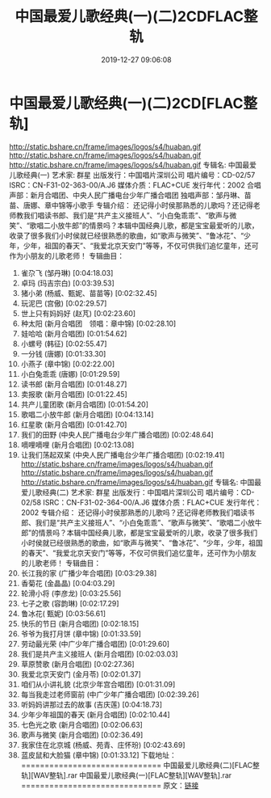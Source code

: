 ﻿---
title: 中国最爱儿歌经典(一)(二)2CDFLAC整轨
date: 2019-12-27 09:06:08
categories: WAV车载音乐、镜像
tags: 华语中文
---
# 中国最爱儿歌经典(一)(二)2CD[FLAC整轨]

http://static.bshare.cn/frame/images/logos/s4/huaban.gif
http://static.bshare.cn/frame/images/logos/s4/huaban.gif
http://static.bshare.cn/frame/images/logos/s4/huaban.gif
专辑名: 中国最爱儿歌经典(一)
艺术家: 群星
出版发行：中国唱片深圳公司
唱片编号：CD-02/57
ISRC：CN-F31-02-363-00/A.J6
媒体介质：FLAC+CUE
发行年代：2002
合唱声部：新月合唱团、中央人民广播电台少年广播合唱团
独唱声部：邹丹琳、苗苗、唐娜、章中锦等小歌手
专辑介绍：
还记得小时侯那熟悉的儿歌吗？还记得老师教我们唱读书郎、我们是“共产主义接班人”、“小白兔乖乖”、“歌声与微笑”、“歌唱二小放牛郎”的情景吗？本辑中国经典儿歌，都是宝宝最爱听的儿歌，收录了很多我们小时侯就已经很熟悉的歌曲，如“歌声与微笑”、“鲁冰花”、“少年，少年，祖国的春天”、“我爱北京天安门”等等，不仅可供我们追忆童年，还可作为小朋友的儿歌老师！
专辑曲目：
01. 雀尕飞 (邹丹琳) [0:04:18.03]
02. 卓玛 (玛吉宗白) [0:03:39.53]
03. 猪小弟 (杨威、甄妮、苗苗等) [0:02:32.45]
04. 玩泥巴 (宫傲) [0:02:29.57]
05. 世上只有妈妈好 (赵芃) [0:02:23.60]
06. 种太阳 (新月合唱团　领唱：章中锦) [0:02:28.10]
07. 娃哈哈 (新月合唱团) [0:01:54.62]
08. 小螺号 (韩征) [0:02:55.47]
09. 一分钱 (唐娜) [0:01:33.30]
10. 小燕子 (章中锦) [0:02:22.00]
11. 小白兔乖乖 (唐娜) [0:01:29.59]
12. 读书郎 (新月合唱团) [0:01:48.27]
13. 卖报歌 (新月合唱团) [0:01:22.45]
14. 共产儿童团歌 (新月合唱团) [0:01:54.20]
15. 歌唱二小放牛郎 (新月合唱团) [0:04:13.14]
16. 红星歌 (新月合唱团) [0:01:42.70]
17. 我们的田野 (中央人民广播电台少年广播合唱团) [0:02:48.64]
18. 嘀哩嘀哩 (新月合唱团) [0:02:13.08]
19. 让我们荡起双桨 (中央人民广播电台少年广播合唱团) [0:02:19.41]
http://static.bshare.cn/frame/images/logos/s4/huaban.gif
http://static.bshare.cn/frame/images/logos/s4/huaban.gif
http://static.bshare.cn/frame/images/logos/s4/huaban.gif
专辑名: 中国最爱儿歌经典(二)
艺术家: 群星
出版发行：中国唱片深圳公司
唱片编号：CD-02/58
ISRC：CN-F31-02-364-00/A.J6
媒体介质：FLAC+CUE
发行年代：2002
专辑介绍：
还记得小时侯那熟悉的儿歌吗？还记得老师教我们唱读书郎、我们是“共产主义接班人”、“小白兔乖乖”、“歌声与微笑”、“歌唱二小放牛郎”的情景吗？本辑中国经典儿歌，都是宝宝最爱听的儿歌，收录了很多我们小时侯就已经很熟悉的歌曲，如“歌声与微笑”、“鲁冰花”、“少年，少年，祖国的春天”、“我爱北京天安门”等等，不仅可供我们追忆童年，还可作为小朋友的儿歌老师！
专辑曲目：
01. 长江我的家 (广播少年合唱团) [0:03:29.38]
02. 香菊花 (金晶晶) [0:04:03.29]
03. 轮滑小将 (李彦龙) [0:03:25.56]
04. 七子之歌 (容韵琳) [0:02:17.29]
05. 鲁冰花( 甄妮) [0:03:56.61]
06. 快乐的节日 (新月合唱团) [0:02:18.15]
07. 爷爷为我打月饼 (章中锦) [0:01:33.59]
08. 劳动最光荣 (中广少年广播合唱团) [0:01:29.60]
09. 我们是共产主义接班人 (新月合唱团) [0:02:03.03]
10. 草原赞歌 (新月合唱团) [0:02:27.36]
11. 我爱北京天安门 (金月苓) [0:02:01.37]
12. 咱们从小讲礼貌 (北京少年宫合唱团) [0:01:31.09]
13. 每当我走过老师窗前 (中广少年广播合唱团) [0:02:39.26]
14. 听妈妈讲那过去的故事 (吉庆莲) [0:04:18.73]
15. 少年少年祖国的春天 (新月合唱团) [0:02:10.44]
16. 七色光之歌 (新月合唱团) [0:02:06.63]
17. 歌声与微笑 (新月合唱团) [0:02:36.49]
18. 我家住在北京城 (杨威、苑青、庄怀玢) [0:02:43.69]
19. 蓝皮鼠和大脸猫 (章中锦) [0:01:33.12]
下载地址：
==============================
中国最爱儿歌经典(二)[FLAC整轨][WAV整轨].rar
中国最爱儿歌经典(一)[FLAC整轨][WAV整轨].rar
==============================
原文：[链接](https://blog.sina.com.cn/s/blog_1647c7e7601030j6f.html)